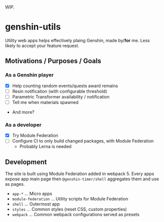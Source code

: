 WIP.

# genshin-utils

Utility web apps helps effectively plaing Genshin, made by/**for** me.
Less likely to accept your feature request.

## Motivations / Purposes / Goals

### As a Genshin player

- [x] Help counting random events/quests award remains
- [ ] Resin notification (with configurable threshold)
- [ ] Parametric Transformer availability / notification
- [ ] Tell me when materials spawned
- And more?

### As a developer

- [x] Try Module Federation
- [ ] Configure CI to only build changed packages, with Module Federation
  - Probably Lerna is needed

## Development

The site is built using Module Federation added in webpack 5.
Every apps expose app main page then `@genshin-timer/shell` aggregates them and use as pages.

- `app-*` ... Micro apps
- `module-federation` ... Utility scripts for Module Federation
- `shell` ... Outermost app
- `styles` ... Common styles (reset CSS, custom properties)
- `webpack` ... Common webpack configurations served as presets
